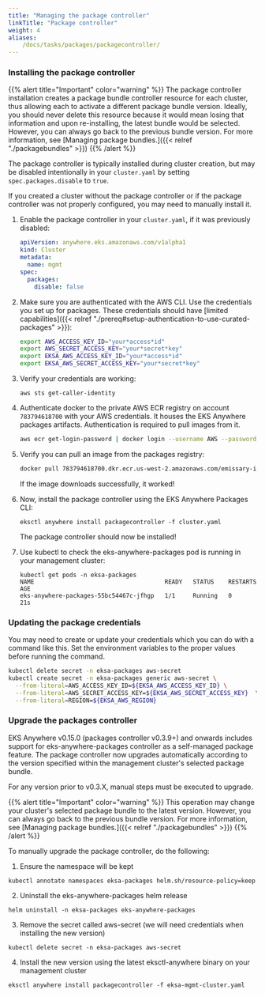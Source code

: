 ```yaml
---
title: "Managing the package controller"
linkTitle: "Package controller"
weight: 4
aliases:
    /docs/tasks/packages/packagecontroller/
---
```


### Installing the package controller

{{% alert title="Important" color="warning" %}}
The package controller installation creates a package bundle controller resource for each cluster, thus allowing each to activate a different package bundle version. Ideally, you should never delete this resource because it would mean losing that information and upon re-installing, the latest bundle would be selected. However, you can always go back to the previous bundle version. For more information, see [Managing package bundles.]({{< relref "./packagebundles" >}})
{{% /alert %}}

The package controller is typically installed during cluster creation, but may be disabled intentionally in your `cluster.yaml` by setting `spec.packages.disable` to `true`.

If you created a cluster without the package controller or if the package controller was not properly configured, you may need to manually install it.

1. Enable the package controller in your `cluster.yaml`, if it was previously disabled:
    ```yaml
    apiVersion: anywhere.eks.amazonaws.com/v1alpha1
    kind: Cluster
    metadata:
      name: mgmt
    spec:
      packages:
        disable: false
    ```

2. Make sure you are authenticated with the AWS CLI. Use the credentials you set up for packages. These credentials should have [limited capabilities]({{< relref "./prereq#setup-authentication-to-use-curated-packages" >}}):

    ```bash
    export AWS_ACCESS_KEY_ID="your*access*id"
    export AWS_SECRET_ACCESS_KEY="your*secret*key"
    export EKSA_AWS_ACCESS_KEY_ID="your*access*id"
    export EKSA_AWS_SECRET_ACCESS_KEY="your*secret*key"
    ```

3. Verify your credentials are working:
    ```shell
    aws sts get-caller-identity
    ```

4. Authenticate docker to the private AWS ECR registry on account `783794618700` with your AWS credentials. It houses the EKS Anywhere packages artifacts. Authentication is required to pull images from it.
    ```bash
    aws ecr get-login-password | docker login --username AWS --password-stdin 783794618700.dkr.ecr.us-west-2.amazonaws.com
    ```

5. Verify you can pull an image from the packages registry:
    ```bash
    docker pull 783794618700.dkr.ecr.us-west-2.amazonaws.com/emissary-ingress/emissary:v3.5.1-bf70150bcdfe3a5383ec8ad9cd7eea801a0cb074
    ```
    If the image downloads successfully, it worked!

6. Now, install the package controller using the EKS Anywhere Packages CLI:
    ```shell
    eksctl anywhere install packagecontroller -f cluster.yaml
    ```

    The package controller should now be installed!

7. Use kubectl to check the eks-anywhere-packages pod is running in your management cluster:
    ```
    kubectl get pods -n eksa-packages 
    NAME                                     READY   STATUS    RESTARTS   AGE
    eks-anywhere-packages-55bc54467c-jfhgp   1/1     Running   0          21s
    ```

### Updating the package credentials

You may need to create or update your credentials which you can do with a command like this. Set the environment variables to the proper values before running the command.
  ```bash
  kubectl delete secret -n eksa-packages aws-secret
  kubectl create secret -n eksa-packages generic aws-secret \
    --from-literal=AWS_ACCESS_KEY_ID=${EKSA_AWS_ACCESS_KEY_ID} \
    --from-literal=AWS_SECRET_ACCESS_KEY=${EKSA_AWS_SECRET_ACCESS_KEY}  \
    --from-literal=REGION=${EKSA_AWS_REGION}
  ```

### Upgrade the packages controller

EKS Anywhere v0.15.0 (packages controller v0.3.9+) and onwards includes support for eks-anywhere-packages controller as a self-managed package feature. The package controller now  upgrades automatically according to the version specified within the management cluster's selected package bundle.

For any version prior to v0.3.X, manual steps must be executed to upgrade.

{{% alert title="Important" color="warning" %}}
This operation may change your cluster's selected package bundle to the latest version. However, you can always go back to the previous bundle version. For more information, see [Managing package bundles.]({{< relref "./packagebundles" >}})
{{% /alert %}}

To manually upgrade the package controller, do the following:

1. Ensure the namespace will be kept
```
kubectl annotate namespaces eksa-packages helm.sh/resource-policy=keep
```

2. Uninstall the eks-anywhere-packages helm release
```
helm uninstall -n eksa-packages eks-anywhere-packages
```

3. Remove the secret called aws-secret (we will need credentials when installing the new version)
```
kubectl delete secret -n eksa-packages aws-secret
```

4. Install the new version using the latest eksctl-anywhere binary on your management cluster
```
eksctl anywhere install packagecontroller -f eksa-mgmt-cluster.yaml
```
